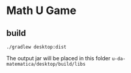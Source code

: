 # Math U Game

## build
```$xslt
./gradlew desktop:dist
```

The output jar will be placed in this folder ```u-da-matematica/desktop/build/libs```
